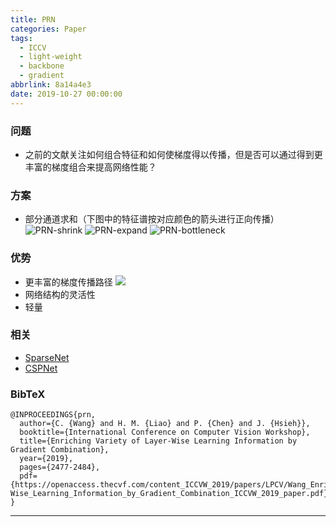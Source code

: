 ```yaml
---
title: PRN
categories: Paper
tags:
  - ICCV
  - light-weight
  - backbone
  - gradient
abbrlink: 8a14a4e3
date: 2019-10-27 00:00:00
---
```

<p></p>
<!-- more -->

### 问题

- 之前的文献关注如何组合特征和如何使梯度得以传播，但是否可以通过得到更丰富的梯度组合来提高网络性能？

### 方案

- 部分通道求和（下图中的特征谱按对应颜色的箭头进行正向传播）
![PRN-shrink](PRN-shrink.png)
![PRN-expand](PRN-expand.png)
![PRN-bottleneck](PRN-bottleneck.png)

### 优势

- 更丰富的梯度传播路径
![](grad.png)
- 网络结构的灵活性
- 轻量

### 相关

- [SparseNet](http://blinging.xyz/posts/edc10435.html)
- [CSPNet](http://blinging.xyz/posts/b956e9d5.html)

### BibTeX
```
@INPROCEEDINGS{prn,
  author={C. {Wang} and H. M. {Liao} and P. {Chen} and J. {Hsieh}},
  booktitle={International Conference on Computer Vision Workshop}, 
  title={Enriching Variety of Layer-Wise Learning Information by Gradient Combination}, 
  year={2019},
  pages={2477-2484},
  pdf={https://openaccess.thecvf.com/content_ICCVW_2019/papers/LPCV/Wang_Enriching_Variety_of_Layer-Wise_Learning_Information_by_Gradient_Combination_ICCVW_2019_paper.pdf}
}
```

---
